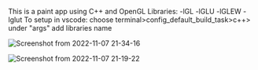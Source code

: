 This is a paint app using C++ and OpenGL
Libraries: -lGL -lGLU -lGLEW -lglut
To setup in vscode: choose terminal>config_default_build_task>c++> under "args" add libraries name

![Screenshot from 2022-11-07 21-34-16](https://user-images.githubusercontent.com/84563516/200357397-6802cbb9-552a-4ee3-a0a7-ee9f377d5042.png)

![Screenshot from 2022-11-07 21-19-22](https://user-images.githubusercontent.com/84563516/200354270-e3c0808c-3e90-46cd-96b7-aabd067e648f.png)

